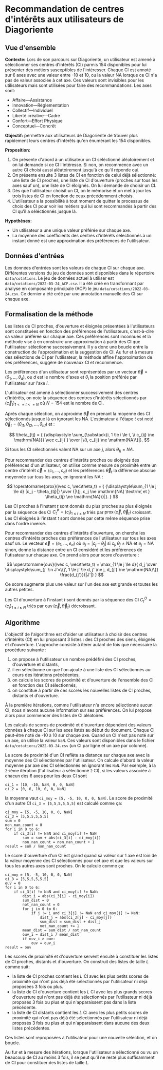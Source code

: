 # Recommandation de centres d'intérêts aux utilisateurs de Diagoriente

## Vue d'ensemble

**Contexte:** Lors de son parcours sur Diagoriente, un utilisateur est amené à
sélectionner ses centres d'intérêts (CI) parmis 154 disponibles pour lui
présenter des métiers susceptibles de l'intéresser. Chaque CI est annoté sur 6
axes avec une valeur entre -10 et 10, ou la valeur NA lorsque ce CI n'a pas de
valeur associée à cet axe. Ces valeurs sont invisibles pour les
utilisateurs mais sont utilisées pour faire des recommandations. Les axes sont:

- Affaire—Assistance
- Innovation—Règlementation
- Collectif—Individuel
- Liberté créative—Cadre
- Confort—Effort Physique
- Conceptuel—Concrêt

**Objectif:** permettre aux utilisateurs de Diagoriente de trouver plus
rapidement leurs centres d'intérêts qu'en énumérant les 154 disponibles.

**Proposition:**

1. On présente d'abord à un utilisateur un CI séléctionné aléatoirement et on
   lui demande si ce CI l'intéresse. Si non, on recommence avec un autre CI
   choisi aussi aléatoirement jusqu'à ce qu'il réponde oui.
2. On présente ensuite 3 listes de CI en fonction de celui déjà sélectionné: une
   liste de CI proches, une liste de CI d'ouverture (proches sur tous les axes
   sauf un), une liste de CI éloignés. On lui demande de choisir un CI.
3. Dès que l'utilisateur choisit un CI, on le mémorise et on met à jour les
   trois listes de CI en fonction de ceux précédemment choisis.
4. L'utilisateur a la possibilité à tout moment de quitter le processus de choix
   des CI pour voir les métiers qui lui sont recommandés à partir des CI qu'il a
   séléctionnés jusque là.

**Hypothèses:**

- Un utilisateur a une unique valeur préférée sur chaque axe.
- La moyenne des coefficients des centres d'intérêts sélectionnés à un instant
  donné est une approximation des préférences de l'utilisateur.

## Données d'entrées

Les données d'entrées sont les valeurs de chaque CI sur chaque axe. Différentes
versions du jeu de données sont disponibles dans le répertoire `data/cotations`.
Le jeu de données actuel à utiliser est `data/cotations/2022-03-24_ACP.csv`. Il
a été créé en transformant par analyse en composante principale (ACP) le jeu
`data/cotations/2022-03-24.csv`. Ce dernier a été créé par une annotation
manuelle des CI sur chaque axe.


## Formalisation de la méthode

Les listes de CI proches, d'ouverture et éloignés présentées à l'utilisateurs
sont constituées en fonction des préférences de l'utilisateurs, c'est-à-dire sa
valeur préférée sur chaque axe. Ces préférences sont inconnues et la méthode
vise à en construire une approximation à partir des CI que l'utilisateur
sélectionne successivement. Il y a donc une boucle entre la construction de
l'approximation et la suggestion de CI. Au fur et à mesure des sélections de CI
par l'utilisateur, la méthode affine l'approximation de ses préférences, suggère
de nouveaux CI et recommence.

Les préférences d'un utilisateur sont représentées par un vecteur 
$\vec\theta = (\theta_{1}, \dots, \theta_{d})$, ou $d$ est le nombre d'axes
et $\theta_{i}$ la position préférée par l'utilisateur sur l'axe $i$.

L'utilisateur est amené à sélectionner successivement des centres d'intérêts, on
note la séquence des centres d'intérêts sélectionnés par 
$(\vec c_t)_{1 <= t <= N}$ où $N = 154$ est le nombre de CI.

Après chaque sélection, on approxime $\vec\theta$ en prenant la moyenne des CI
sélectionnés jusque là en ignorant les NA. L'estimateur à l'étape $t$ est noté
$\vec\theta_t = (\theta_{t1},\theta_{t2},\dots,\theta_{td})$ et :

$$
\theta_{tj} = {
  {\displaystyle
    \sum_{\substack{i, 1 \le i \le t, \\ c_{ij} \ne \mathrm{NA}}}
    \vec c_{ij}
  }
  \over 
  |\{i, c_{ij} \ne \mathrm{NA}\}|}.
$$

Si tous les CI sélectionnés valent $\mathrm{NA}$ sur un axe $j$, alors 
$\theta_{tj} = NA$.

Pour recommander des centres d'intérêts proches ou éloignés des préférences d'un
utilisateur, on utilise comme mesure de proximité entre un centre d'intérêt
$\vec c = (c_1, \dots, c_d)$ et les préférences $\vec\theta_t$ la différence 
absolue moyennée sur tous les axes, en ignorant les $\mathrm{NA}$ :

$$
\operatorname{prox}(\vec c, \vec\theta_t) = {
  {\displaystyle\sum_{1 \le j \le d} |c_j - \theta_{tj}|}
  \over
  {|\{j, c_j \ne \mathrm{NA} \textrm{ et } \theta_{tj} \ne \mathrm{NA}\}|}.
}
$$

Les CI proches à l'instant $t$ sont donnés du plus proches au plus éloignés par
la séquence des CI $C^P_t = (c_i)_{1 \le i \le N}$ triés par 
$\operatorname{prox}(\vec c, \vec\theta_t)$ croissant. Les CI éloignés à 
l'instant $t$ sont donnés par cette même séquence prise dans l'ordre inverse.

Pour recommander des centres d'intérêts d'ouverture, on cherche les centres
d'intérêts proches des préférences de l'utilisateur sur tous les axes sauf un. 
Le vecteur $\vec e = (e_1, \dots, e_d)$ où $e_j = |c_j - \theta_j|$ si 
$c_j, \theta_j \ne \mathrm{NA}$ et $e_j = \mathrm{NA}$ sinon, donne la
distance entre un CI considéré et les préférences de l'utisateur sur chaque axe.
On prend alors pour score d'ouverture :

$$
\operatorname{ouv}(\vec c, \vec\theta_t) = \max_{1 \le j \le d}{
  d_j
  \over
  \displaystyle\sum_{j' \in J'=\{j', 1 \le j' \le d, j' \ne j, d_{j'} \ne \mathrm{NA}\}} \frac{d_{j'}}{|J'|}
}
$$

Ce score augmente plus une valeur sur l'un des axe est grande et toutes les
autres petites.

Les CI d'ouverture à l'instant $t$ sont donnés par la séquence des CI 
$C^O_t = (c_i)_{1 \le i \le N}$ triés par 
$\operatorname{ouv}(\vec c, \vec\theta_t)$ décroissant.


## Algorithme

L'objectif de l'algorithme est d'aider un utilisateur à choisir des centres
d'intérêts (CI) en lui proposant 3 listes : des CI proches des siens, éloignés
et d'ouverture. L'approche consiste à itérer autant de fois que nécessaire la
procédure suivante :

1. on propose à l'utilisateur un nombre prédéfini des CI proches, d'ouverture et
   distants,
2. il en sélectionne un que l'on ajoute à une liste des CI sélectionnés au cours
   des itérations précédentes,
3. on calcule les scores de proximité et d'ouverture de l'ensemble des CI en
   fonction des CI sélectionnés,
4. on constitue à partir de ces scores les nouvelles listes de CI proches,
   distants et d'ouverture.

À la première itérations, comme l'utilisateur n'a encore sélectionné aucun
CI, nous n'avons aucune information sur ses préférences. On lui propose alors
pour commencer des listes de CI aléatoires.

Les calculs de scores de proximité et d'ouverture dépendent des valeurs données
à chaque CI sur les axes listés au début du document. Chaque CI peut-être noté
de -10 à 10 sur chaque axe. Quand un CI n'est pas noté sur un axe, on utilise la
valeur `NaN`. Ces valeurs sont disponibles dans le fichier
`data/cotations/2022-03-24.csv` (un CI par ligne et un axe par colonne).

Le score de proximité d'un CI reflète sa distance sur chaque axe avec
la moyenne des CI sélectionnés par l'utilisateur. On calcule d'abord la
valeur moyenne par axe des CI sélectionnés en ignorant les `NaN`. Par exemple, à
la `2`-ième itération (l'utilisateur a sélectionné `2` CI), si les valeurs
associée à chacun des 6 axes pour les deux CI sont

```
ci_1 = [10, -10, NaN, 0, 0, NaN]
ci_2 = [0, 0, 10, 0, 0, NaN]
```

la moyenne vaut `ci_moy = [5, -5, 10, 0, 0, NaN]`. Le score de proximité d'un
autre CI `ci_3 = [5,5,5,5,5,5]` est calculé comme ça:

```
ci_moy = [5, -5, 10, 0, 0, NaN]
ci_3 = [5,5,5,5,5,5]
sum = 0
non_nan_count = 0
for i in 0 to 6:
    if ci_3[i] != NaN and ci_moy[i] != NaN
        sum = sum + abs(ci_3[i] - ci_moy[i])
        non_nan_count = non_nan_count + 1
result = sum / non_nan_count
```

Le score d'ouverture d'un CI est grand quand sa valeur sur 1 axe est loin de la
valeur moyenne des CI sélectionnés pour cet axe et que les valeurs sur tous les
autres axes sont proches. On le calcule comme ça:

```
ci_moy = [5, -5, 10, 0, 0, NaN]
ci_3 = [5,5,5,5,5,5]
ouv = 0
for i in 0 to 6:
    if ci_3[i] != NaN and ci_moy[i] != NaN:
        dist_i = abs(ci_3[i] - ci_moy[i])
        sum_dist = 0
        not_nan_count = 0
        for j in 0 to 6:
            if j != i and ci_3[j] != NaN and ci_moy[j] != NaN:
                dist_j = abs(ci_3[j] - ci_moy[j])
                sum_dist = sum_dist + dist_j
                not_nan_count += 1
        mean_dist = sum_dist / not_nan_count
        ouv_i = dist_i / mean_dist
        if ouv_i > ouv:
            ouv = ouv_i
result = ouv
```

Les scores de proximité et d'ouverture servent ensuite à constituer les listes
de CI proches, distants et d'ouverture. On construit des listes de taille $L$
comme suit:

- la liste de CI proches contient les $L$ CI avec les plus petits scores de
  proximité qui n'ont pas déjà été sélectionnés par l'utilisateur ni déjà
  proposées 3 fois ou plus.
- la liste de CI d'ouverture contient les $L$ CI avec les plus grands scores
  d'ouverture qui n'ont pas déjà été sélectionnés par l'utilisateur ni déjà
  proposés 3 fois ou plus et qui n'apparaissent pas dans la liste précédente.
- la liste de CI distants contient les $L$ CI avec les plus petits scores de
  proximité qui n'ont pas déjà été sélectionnés par l'utilisateur ni déjà
  proposés 3 fois ou plus et qui n'apparaissent dans aucune des deux listes
  précédentes.

Ces listes sont reproposées à l'utilisateur pour une nouvelle sélection, et on
boucle.

Au fur et à mesure des itérations, lorsque l'utilisateur a sélectionné ou vu
un beaucoup de CI au moins 3 fois, il se peut qu'il ne reste plus suffisamment
de CI pour constituer des listes de taille $L$.


